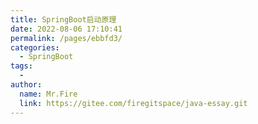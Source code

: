 ```yaml
---
title: SpringBoot启动原理
date: 2022-08-06 17:10:41
permalink: /pages/ebbfd3/
categories:
  - SpringBoot
tags:
  - 
author: 
  name: Mr.Fire
  link: https://gitee.com/firegitspace/java-essay.git
---
```


